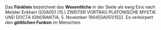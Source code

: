 
Das **Fünklein** bezeichnet das **Wesentliche** in der Seele als ewig Eins nach Meister Eckhart ([[GA051 (15.) ZWEITER VORTRAG PLATONISCHE MYSTIK UND DOCTA IGNORANTIA, 5. November 1904|GA051/15]]). Es verkörpert den **göttlichen Funken** im Menschen.
